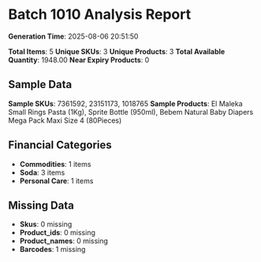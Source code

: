 # Batch 1010 Analysis Report

**Generation Time**: 2025-08-06 20:51:50

**Total Items**: 5
**Unique SKUs**: 3
**Unique Products**: 3
**Total Available Quantity**: 1948.00
**Near Expiry Products**: 0

## Sample Data
**Sample SKUs**: 7361592, 23151173, 1018765
**Sample Products**: El Maleka Small Rings Pasta (1Kg), Sprite Bottle (950ml), Bebem Natural Baby Diapers Mega Pack Maxi Size 4 (80Pieces)

## Financial Categories
- **Commodities**: 1 items
- **Soda**: 3 items
- **Personal Care**: 1 items

## Missing Data
- **Skus**: 0 missing
- **Product_ids**: 0 missing
- **Product_names**: 0 missing
- **Barcodes**: 1 missing

